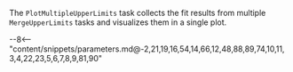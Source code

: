 The `PlotMultipleUpperLimits` task collects the fit results from multiple `MergeUpperLimits` tasks and visualizes them in a single plot.

<div class="dhi_parameter_table">

--8<-- "content/snippets/parameters.md@-2,21,19,16,54,14,66,12,48,88,89,74,10,11,3,4,22,23,5,6,7,8,9,81,90"

</div>
